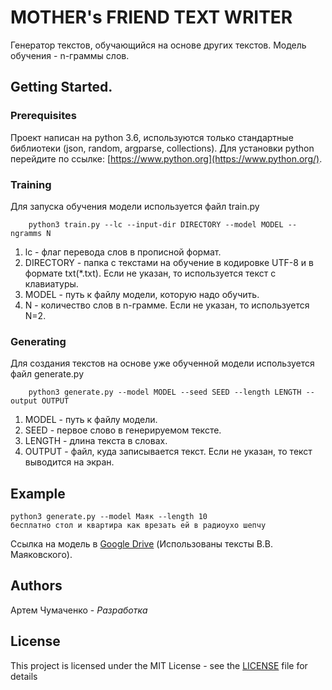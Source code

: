 # MOTHER's FRIEND TEXT WRITER

Генератор текстов, обучающийся на основе других текстов. Модель обучения - n-граммы слов.

## Getting Started.

### Prerequisites

Проект написан на python 3.6, используются только стандартные библиотеки (json, random, argparse, collections). Для установки python перейдите по ссылке: [https://www.python.org](https://www.python.org/).

### Training
Для запуска обучения модели используется файл train.py
```
    python3 train.py --lc --input-dir DIRECTORY --model MODEL --ngramms N
```
1. lc - флаг перевода слов в прописной формат.
2. DIRECTORY - папка с текстами на обучение в кодировке UTF-8 и в формате txt(*.txt). Если не указан, то используется текст с клавиатуры.
3. MODEL - путь к файлу модели, которую надо обучить.
4. N - количество слов в n-грамме. Если не указан, то используется N=2.

### Generating
Для создания текстов на основе уже обученной модели используется файл generate.py
```
    python3 generate.py --model MODEL --seed SEED --length LENGTH --output OUTPUT
```
1. MODEL - путь к файлу модели.
2. SEED - первое слово в генерируемом тексте.
3. LENGTH - длина текста в словах.
4. OUTPUT - файл, куда записывается текст. Если не указан, то текст выводится на экран.

## Example
```    
python3 generate.py --model Маяк --length 10
бесплатно стол и квартира как врезать ей в радиоухо шепчу
```

Ссылка на модель в [Google Drive](https://drive.google.com/drive/folders/1LvjaDZKfT0W_qx-qgVYTCTcCBZj73rSu?usp=sharing)
(Использованы тексты В.В. Маяковского).
## Authors

Артем Чумаченко - _Разработка_

## License

This project is licensed under the MIT License - see the [LICENSE](LICENSE) file for details